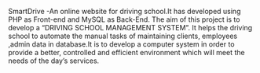 SmartDrive
-An online website for driving school.It has developed using PHP as Front-end and MySQL as Back-End. The aim of this project is to develop a “DRIVING SCHOOL MANAGEMENT SYSTEM”. It helps the driving school to automate the manual tasks of maintaining clients, employees ,admin data in database.It is to develop a computer system in order to provide a better, controlled and efficient environment which will meet the needs of the day’s services.
